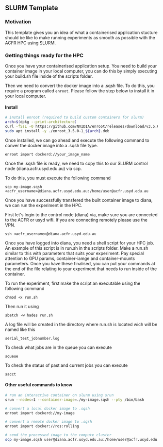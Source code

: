 ## SLURM Template

### Motivation
This template gives you an idea of what a containerised application stucture should be like to make running experiments as smooth as possible with the ACFR HPC using SLURM.

### Getting things ready for the HPC
Once you have your containerised application setup. You need to build your container image in your local computer, you can do this by simply executing your build.sh file inside of the scripts folder.

Then we need to convert the docker image into a .sqsh file. To do this, you require a program called `enroot`. Please follow the step below to install it in your local computer.

#### Install
```bash
# install enroot (required to build custom containers for slurm)
arch=$(dpkg --print-architecture)
curl -fSsL -O https://github.com/NVIDIA/enroot/releases/download/v3.5.0/enroot_3.5.0-1_${arch}.deb
sudo apt install -y ./enroot_3.5.0-1_${arch}.deb
```

Once installed, we can go ahead and execute the following command to conver the docker image into a .sqsh file type.

`enroot import dockerd://your_image_name`

Once the .sqsh file is ready, we need to copy this to our SLURM control node (diana.acfr.usyd.edu.au) via scp. 

To do this, you must execute the following command 

`scp my-image.sqsh <acfr_username>@diana.acfr.usyd.edu.au:/home/user@acfr.usyd.edu.au`

Once you have successfully transfered the built container image to diana, we can run the experiment in the HPC. 

First let's login to the control node (diana) via, make sure you are connected to the ACFR or usyd wifi. If you are connecting remotely please use the VPN. 

`ssh <acfr_username>@diana.acfr.usyd.edu.au`

Once you have logged into diana, you need a shell script for your HPC job. An example of this script is in run.sh in the scripts folder. Make a run.sh similar to this with parameters that suits your experiment. Pay special attention to GPU params, container-iamge and container-mounts parameters. Once you have these finalised, you can put your commands at the end of the file relating to your experiment that needs to run inside of the container.  

To run the experiment, first make the script an executable using the following command 

`chmod +x run.sh`
 
Then run it using 

`sbatch -w hades run.sh`

A log file will be created in the directory where run.sh is located wich will be named like this 

`serial_test_jobnumber.log`

To check what jobs are in the queue you can execute 

`squeue`

To check the status of past and current jobs you can execute 

`sacct`

#### Other useful commands to know
```bash
# run an interactive container on slurm using srun
srun --nodes=1 --container-image=./my-image.sqsh --pty /bin/bash

# convert a local docker image to .sqsh
enroot import dockerd://my-image

# convert a remote docker image to .sqsh
enroot import docker://ros:rolling

# send the processed image to the compute cluster
scp my-image.sqsh user@diana.acfr.usyd.edu.au:/home/user@acfr.usyd.edu.au
```
